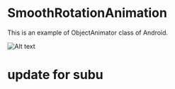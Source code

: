 # SmoothRotationAnimation

This is an example of ObjectAnimator class of Android.

![Alt text](https://firebasestorage.googleapis.com/v0/b/ai-chat-bf1cc.appspot.com/o/Screenshot_1480945597.png?alt=media&token=3edaa4e4-c862-4b24-8495-20bfc036a6d7?raw=true "Optional Title")

# update for subu
